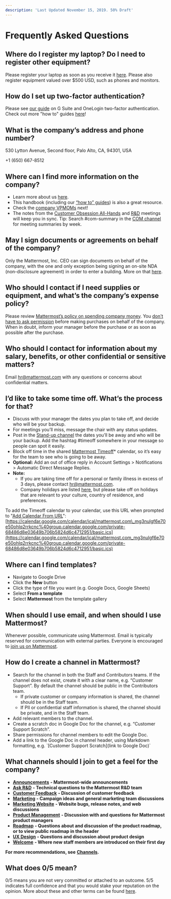 ```yaml
---
description: 'Last Updated November 15, 2019. 50% Draft'
---
```


# Frequently Asked Questions

## Where do I register my laptop? Do I need to register other equipment?

Please register your laptop as soon as you receive it [here](https://forms.gle/yBkZo36hzzo8dsbKA). Please also register equipment valued over $500 USD, such as phones and monitors.

## How do I set up two-factor authentication?

Please see [our guide](https://handbook.mattermost.com/company/how-to-guides-for-staff/how-to-change-mobile-device) on G Suite and OneLogin two-factor authentication. Check out more "how to" guides [here](https://handbook.mattermost.com/company/how-to-guides-for-staff)!

## What is the company’s address and phone number?

530 Lytton Avenue, Second floor, Palo Alto, CA, 94301, USA

+1 \(650\) 667-8512

## Where can I find more information on the company?

* Learn more about us [here](https://mattermost.com/about-us/).
* This handbook \(including our [“how to” guides](https://handbook.mattermost.com/company/how-to-guides-for-staff)\) is also a great resource.
* Check the [company VPMOMs](https://docs.google.com/document/d/1rDwcsaqQuLLDqSktV4ndlhBDCEO8JHls1sOGVKCpS4U/edit) next!
* The notes from the [Customer Obsession All-Hands](https://docs.google.com/document/d/16F86k0I_ipjhHofm5pP6yA_dWTNvmA4ZBr_z53_087Q/edit?usp=sharing) and [R&D](https://docs.google.com/document/d/1A0D96O4t4GS33-yaHvLQBdtgIScmwzVo15c2vSFeYis/edit#heading=h.3glcs57w4p51) meetings will keep you in sync. Tip: Search \#com-summary in the [COM channel](https://community.mattermost.com/private-core/channels/cust-obs-meeting) for meeting summaries by week.

## May I sign documents or agreements on behalf of the company?

Only the Mattermost, Inc. CEO can sign documents on behalf of the company, with the one and only exception being signing an on-site NDA \(non-disclosure agreement\) in order to enter a building. More on that [here](https://handbook.mattermost.com/contributors/onboarding/things-everyone-must-know).

## Who should I contact if I need supplies or equipment, and what’s the company’s expense policy?

Please review [Mattermost’s policy on spending company money](https://handbook.mattermost.com/company/how-to-guides-for-staff/how-to-spend-company-money). You [don't have to ask permission](https://m.signalvnoise.com/you-dont-have-my-permission/) before making purchases on behalf of the company. When in doubt, inform your manager before the purchase or as soon as possible after the purchase.

## Who should I contact for information about my salary, benefits, or other confidential or sensitive matters?

Email [hr@mattermost.com](mailto:hr@mattermost.com) with any questions or concerns about confidential matters.

## I’d like to take some time off. What’s the process for that?

* Discuss with your manager the dates you plan to take off, and decide who will be your backup.
* For meetings you’ll miss, message the chair with any status updates.
* Post in the [Stand-up channel](https://community-daily.mattermost.com/private-core/channels/stand-up) the dates you’ll be away and who will be your backup. Add the hashtag \#timeoff somewhere in your message so people can spot it easily.
* Block off time in the shared [Mattermost Timeoff](https://calendar.google.com/calendar/embed?src=mattermost.com_mg3nulgf6e70e50ohlq2rrkcnc%40group.calendar.google.com&ctz=America%2FLos_Angeles)\* calendar, so it’s easy for the team to see who is going to be away.
* **Optional:** Add an out of office reply in Account Settings &gt; Notifications &gt; Automatic Direct Message Replies.
* **Note:** 
  * If you are taking time off for a personal or family illness in excess of 3 days, please contact [hr@mattermost.com](mailto:hr@mattermost.com). 
  * Company holidays are listed [here](https://docs.mattermost.com/process/working-at-mattermost.html?#holidays), but please take off on holidays that are relevant to your culture, country of residence, and preferences.

  
To add the Timeoff calendar to your calendar, use this URL when prompted to "[Add Calendar From URL](https://calendar.google.com/calendar/r/settings/addbyurl?tab=mc)": [https://calendar.google.com/calendar/ical/mattermost.com\_mg3nulgf6e70e50ohlq2rrkcnc%40group.calendar.google.com/private-68486d8e03649b706b5824d6c4712951/basic.ics](https://calendar.google.com/calendar/ical/mattermost.com_mg3nulgf6e70e50ohlq2rrkcnc%40group.calendar.google.com/private-68486d8e03649b706b5824d6c4712951/basic.ics)

## Where can I find templates?

* Navigate to Google Drive
* Click the **New** button
* Click the type of file you want \(e.g. Google Docs, Google Sheets\)
* Select **From a template**
* Select **Mattermost** from the template gallery

## When should I use email, and when should I use Mattermost?

Whenever possible, communicate using Mattermost. Email is typically reserved for communication with external parties. Everyone is encouraged to [join us on Mattermost](https://community.mattermost.com/signup_user_complete/?id=f1924a8db44ff3bb41c96424cdc20676).

## How do I create a channel in Mattermost?

* Search for the channel in both the Staff and Contributors teams. If the channel does not exist, create it with a clear name, e.g. “Customer Support”. By default the channel should be public in the Contributors team. 
  * If private customer or company information is shared, the channel should be in the Staff team.
  * If PII or confidential staff information is shared, the channel should be private, and in the Staff team.
* Add relevant members to the channel.
* Create a scratch doc in Google Doc for the channel, e.g. “Customer Support Scratch”.
* Share permissions for channel members to edit the Google Doc.
* Add a link to the Google Doc in channel header, using Markdown formatting, e.g. \`\[Customer Support Scratch\]\(link to Google Doc\)\`

## What channels should I join to get a feel for the company?

* [**Announcements**](https://community.mattermost.com/private-core/channels/announcements) **- Mattermost-wide announcements**
* [**Ask R&D**](https://community.mattermost.com/core/channels/ask-r-and-d) **- Technical questions to the Mattermost R&D team**
* [**Customer Feedback**](https://community.mattermost.com/private-core/channels/customer-feedback) **- Discussion of customer feedback**
* [**Marketing**](https://community.mattermost.com/private-core/channels/marketing) **- Campaign ideas and general marketing team discussions**
* [**Marketing Website**](https://community.mattermost.com/private-core/channels/marketing-website-priv) **- Website bugs, release notes, and web discussions**
* [**Product Management**](https://community.mattermost.com/core/channels/product-management) **- Discussion with and questions for Mattermost product managers**
* [**Roadmap**](https://community.mattermost.com/private-core/channels/roadmap) **- Questions about and discussion of the product roadmap, or to view public roadmap in the header**
* [**UX Design**](https://community.mattermost.com/core/channels/ux-design) **- Questions and discussion about product design**
* [**Welcome**](https://community.mattermost.com/private-core/channels/welcome) **- Where new staff members are introduced on their first day**

 **For more recommendations, see** [**Channels**](https://docs.mattermost.com/process/training.html#channels)**.**

## **What does 0/5 mean?**

0/5 means you are not very committed or attached to an outcome. 5/5 indicates full confidence and that you would stake your reputation on the opinion. More about these and other terms can be found [here](https://docs.mattermost.com/process/training.html#terminology).

